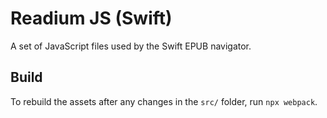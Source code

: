 # Readium JS (Swift)

A set of JavaScript files used by the Swift EPUB navigator.

## Build

To rebuild the assets after any changes in the `src/` folder, run `npx webpack`.
